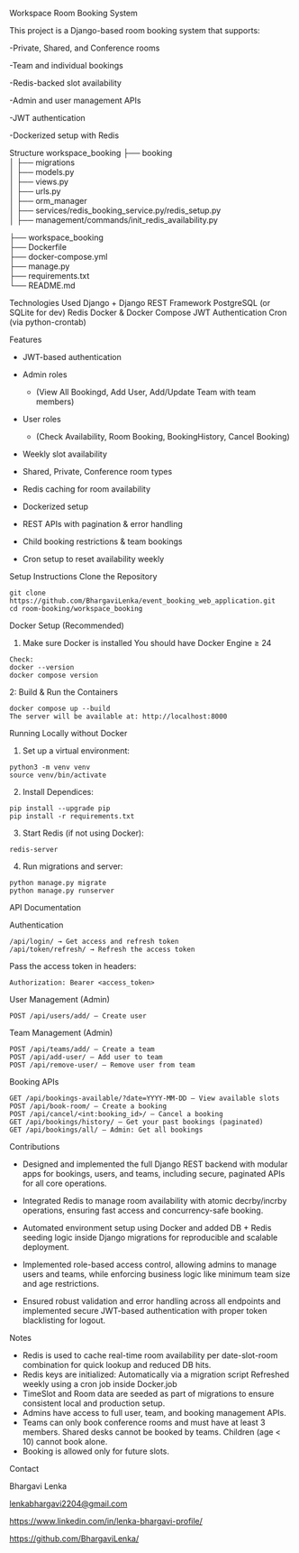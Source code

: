 Workspace Room Booking System

 This project is a Django-based room booking system that supports:

   -Private, Shared, and Conference rooms
 
   -Team and individual bookings

   -Redis-backed slot availability

   -Admin and user management APIs

   -JWT authentication

  -Dockerized setup with Redis

Structure 
workspace_booking
├── booking                    
│   ├── migrations           
│   ├── models.py             
│   ├── views.py              
│   ├── urls.py                   
│   ├── orm_manager           
│   ├── services/redis_booking_service.py/redis_setup.py    
│   ├── management/commands/init_redis_availability.py

├── workspace_booking     
├── Dockerfile                 
├── docker-compose.yml         
├── manage.py                  
├── requirements.txt           
└── README.md                  


Technologies Used
	Django + Django REST Framework
	PostgreSQL (or SQLite for dev)
	Redis
	Docker & Docker Compose
	JWT Authentication
	Cron (via python-crontab)


Features 

  - JWT-based authentication
  
  - Admin roles
      - (View All Bookingd, Add User, Add/Update Team with team members)
	  
  - User roles
      - (Check Availability, Room Booking, BookingHistory, Cancel Booking)
	  
  - Weekly slot availability
  
  - Shared, Private, Conference room types
  
  - Redis caching for room availability
  
  - Dockerized setup
  
  - REST APIs with pagination & error handling
  
  - Child booking restrictions & team bookings
  
  - Cron setup to reset availability weekly

Setup Instructions
  Clone the Repository
  
    git clone https://github.com/BhargaviLenka/event_booking_web_application.git
    cd room-booking/workspace_booking
	
Docker Setup (Recommended)
  1. Make sure Docker is installed
	You should have Docker Engine ≥ 24

	Check:
	docker --version
	docker compose version
 
  2: Build & Run the Containers
  
	docker compose up --build
	The server will be available at: http://localhost:8000

Running Locally without Docker
  1. Set up a virtual environment:
 
	python3 -m venv venv
	source venv/bin/activate
  	
  2. Install Dependices:

	pip install --upgrade pip
	pip install -r requirements.txt
 
  3. Start Redis (if not using Docker):

	redis-server
 
  4. Run migrations and server:
 
	python manage.py migrate
	python manage.py runserver

API Documentation

Authentication
  
	/api/login/ → Get access and refresh token
	/api/token/refresh/ → Refresh the access token
  Pass the access token in headers:
  
	Authorization: Bearer <access_token>

User Management (Admin)

	POST /api/users/add/ — Create user

Team Management (Admin)

	POST /api/teams/add/ — Create a team
	POST /api/add-user/ — Add user to team
	POST /api/remove-user/ — Remove user from team

Booking APIs

	GET /api/bookings-available/?date=YYYY-MM-DD — View available slots
	POST /api/book-room/ — Create a booking
	POST /api/cancel/<int:booking_id>/ — Cancel a booking
	GET /api/bookings/history/ — Get your past bookings (paginated)
	GET /api/bookings/all/ — Admin: Get all bookings

Contributions

  - Designed and implemented the full Django REST backend with modular apps for bookings, users, and teams, including secure, paginated APIs for all core operations.

  - Integrated Redis to manage room availability with atomic decrby/incrby operations, ensuring fast access and concurrency-safe booking.

  - Automated environment setup using Docker and added DB + Redis seeding logic inside Django migrations for reproducible and scalable deployment.

  - Implemented role-based access control, allowing admins to manage users and teams, while enforcing business logic like minimum team size and age restrictions.

  - Ensured robust validation and error handling across all endpoints and implemented secure JWT-based authentication with proper token blacklisting for logout.
 
Notes

 - Redis is used to cache real-time room availability per date-slot-room combination for quick lookup and reduced DB hits.
 - Redis keys are initialized:
     Automatically via a migration script
     Refreshed weekly using a cron job inside Docker.job
 - TimeSlot and Room data are seeded as part of migrations to ensure consistent local and production setup.
 - Admins have access to full user, team, and booking management APIs.
 - Teams can only book conference rooms and must have at least 3 members. Shared desks cannot be booked by teams. Children (age < 10) cannot book alone.
 - Booking is allowed only for future slots.

Contact

  Bhargavi Lenka
  
  lenkabhargavi2204@gmail.com
  
  https://www.linkedin.com/in/lenka-bhargavi-profile/
  
  https://github.com/BhargaviLenka/

